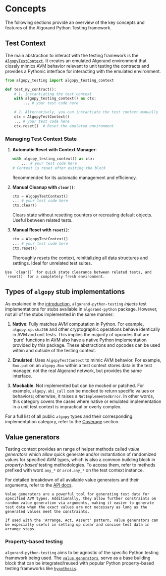 # Concepts

The following sections provide an overview of the key concepts and features of the Algorand Python Testing framework.

## Test Context

The main abstraction to interact with the testing framework is the [`AlgopyTestContext`](algopy_testing.AlgopyTestContext). It creates an emulated Algorand environment that closely mimics AVM behavior relevant to unit testing the contracts and provides a Pythonic interface for interacting with the emulated environment.

```python
from algopy_testing import algopy_testing_context

def test_my_contract():
    # 1. Instantiating the test context
    with algopy_testing_context() as ctx:
        ... # your test code here

    # 2. Alternatively, you can instantiate the test context manually
    ctx = AlgopyTestContext()
    ... # your test code here
    ctx.reset()  # Reset the emulated environment
```

### Managing Test Context State

1. **Automatic Reset with Context Manager**:

    ```python
    with algopy_testing_context() as ctx:
        ... # your test code here
    # Context is reset after exiting the block
    ```

    Recommended for its automatic management and efficiency.

2. **Manual Cleanup with `clear()`**:

    ```python
    ctx = AlgopyTestContext()
    ... # your test code here
    ctx.clear()
    ```

    Clears state without resetting counters or recreating default objects. Useful between related tests.

3. **Manual Reset with `reset()`**:
    ```python
    ctx = AlgopyTestContext()
    ... # your test code here
    ctx.reset()
    ```
    Thoroughly resets the context, reinitializing all data structures and settings. Ideal for unrelated test suites.

```{hint}
Use `clear()` for quick state clearance between related tests, and `reset()` for a completely fresh environment.
```

## Types of `algopy` stub implementations

As explained in the [introduction](index.md), `algorand-python-testing` _injects_ test implementations for stubs available in `algorand-python` package. However, not all of the stubs implemented in the same manner:

1. **Native**: Fully matches AVM computation in Python. For example, `algopy.op.sha256` and other cryptographic operations behave identically in AVM and unit tests. This implies the majority of opcodes that are 'pure' functions in AVM also have a native Python implementation provided by this package. These abstractions and opcodes can be used within and outside of the testing context.

2. **Emulated**: Uses `AlgopyTestContext` to mimic AVM behavior. For example, `Box.put` on an `algopy.Box` within a test context stores data in the test manager, not the real Algorand network, but provides the same interface.

3. **Mockable**: Not implemented but can be mocked or patched. For example, `algopy.abi_call` can be mocked to return specific values or behaviors; otherwise, it raises a `NotImplementedError`. In other words, this category covers the cases where native or emulated implementation in a unit test context is impractical or overly complex.

For a full list of all public `algopy` types and their corresponding implementation category, refer to the [Coverage](coverage.md) section.

## Value generators

Testing context provides an range of helper methods called _value generators_ which allow quick generate and/or instantiation of randomized values for specified AVM types, which is also a common building block in _property-based_ testing methodologies. To access them, refer to methods prefixed with word `any_*` or `arc4.any_*` on the test context instance.

For detailed breakdown of all available value generators and their arguments, refer to the [API docs](api.md).

```{note}
Value generators are a powerful tool for generating test data for specified AVM types. Additionally, they allow further constraints on random value generation via arguments, making it easier to generate test data when the exact values are not necessary as long as the generated values meet the constraints.

If used with the 'Arrange, Act, Assert' pattern, value generators can be especially useful in setting up clear and concise test data in arrange steps.
```

### Property-based testing

`algorand-python-testing` aims to be agnostic of the specific Python testing framework being used. The [`value generators`](#value-generators), serve as a base building block that can be integrated/reused with popular Python property-based testing frameworks like [`hypothesis`](https://hypothesis.readthedocs.io/en/latest/).
